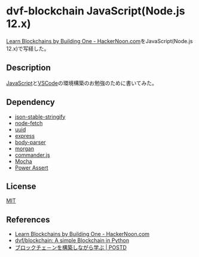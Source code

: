 # dvf-blockchain JavaScript(Node.js 12.x)

[Learn Blockchains by Building One \- HackerNoon\.com](https://hackernoon.com/learn-blockchains-by-building-one-117428612f46)をJavaScript(Node.js 12.x)で写経した。

## Description

[JavaScript](https://developer.mozilla.org/ja/docs/Web/JavaScript)と[VSCode](https://code.visualstudio.com/)の環境構築のお勉強のために書いてみた。

## Dependency

 - [json-stable-stringify](https://github.com/substack/json-stable-stringify)
 - [node-fetch](https://github.com/bitinn/node-fetch)
 - [uuid](https://github.com/kelektiv/node-uuid)
 - [express](https://github.com/expressjs/express)
 - [body-parser](https://github.com/expressjs/body-parser)
 - [morgan](https://github.com/expressjs/morgan)
 - [commander.js](https://github.com/tj/commander.js/)
 - [Mocha](https://github.com/mochajs/mocha)
 - [Power Assert](https://github.com/power-assert-js/power-assert)

## License

[MIT](https://github.com/tcnksm/tool/blob/master/LICENCE)

## References
- [Learn Blockchains by Building One \- HackerNoon\.com](https://hackernoon.com/learn-blockchains-by-building-one-117428612f46)
- [dvf/blockchain: A simple Blockchain in Python](https://github.com/dvf/blockchain)
- [ブロックチェ－ンを構築しながら学ぶ \| POSTD](https://postd.cc/learn-blockchains-by-building-one/)

